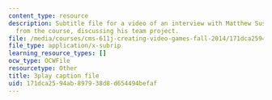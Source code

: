 ```yaml
---
content_type: resource
description: Subtitle file for a video of an interview with Matthew Susskind, a student
  from the course, discussing his team project.
file: /media/courses/cms-611j-creating-video-games-fall-2014/171dca2594ab897938d8d654494befaf_uX-D5Q_5v4A.srt
file_type: application/x-subrip
learning_resource_types: []
ocw_type: OCWFile
resourcetype: Other
title: 3play caption file
uid: 171dca25-94ab-8979-38d8-d654494befaf
---
```

